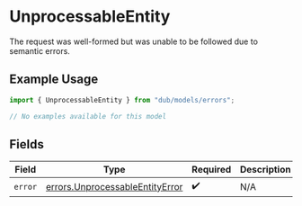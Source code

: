 # UnprocessableEntity

The request was well-formed but was unable to be followed due to semantic errors.

## Example Usage

```typescript
import { UnprocessableEntity } from "dub/models/errors";

// No examples available for this model
```

## Fields

| Field                                                                              | Type                                                                               | Required                                                                           | Description                                                                        |
| ---------------------------------------------------------------------------------- | ---------------------------------------------------------------------------------- | ---------------------------------------------------------------------------------- | ---------------------------------------------------------------------------------- |
| `error`                                                                            | [errors.UnprocessableEntityError](../../models/errors/unprocessableentityerror.md) | :heavy_check_mark:                                                                 | N/A                                                                                |